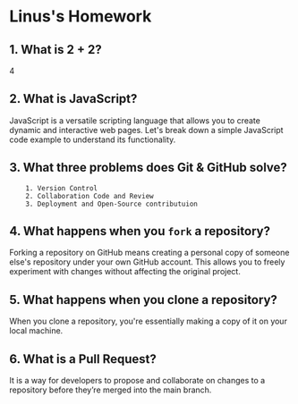 # Linus's Homework

## 1. What is 2 + 2?

4

## 2. What is JavaScript?

JavaScript is a versatile scripting language that allows you to create dynamic and interactive web pages. Let's break down a simple JavaScript code example to understand its functionality.

## 3. What three problems does Git & GitHub solve?

        1. Version Control
        2. Collaboration Code and Review
        3. Deployment and Open-Source contributuion

## 4. What happens when you `fork` a repository?

Forking a repository on GitHub means creating a personal copy of someone else's repository under your own GitHub account. This allows you to freely experiment with changes without affecting the original project.

## 5. What happens when you clone a repository?

When you clone a repository, you're essentially making a copy of it on your local machine.

## 6. What is a Pull Request?
It is a way for developers to propose and collaborate on changes to a repository before they’re merged into the main branch.
